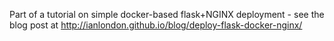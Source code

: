 Part of a tutorial on simple docker-based flask+NGINX deployment - see the blog post at http://ianlondon.github.io/blog/deploy-flask-docker-nginx/
